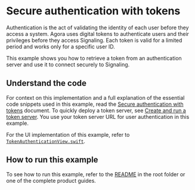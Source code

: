 # Secure authentication with tokens

Authentication is the act of validating the identity of each user before they access a system. Agora uses digital tokens to authenticate users and their privileges before they access Signaling. Each token is valid for a limited period and works only for a specific user ID. 

This example shows you how to retrieve a token from an authentication server and use it to connect securely to Signaling. 

## Understand the code

For context on this implementation and a full explanation of the essential code snippets used in this example, read the [Secure authentication with tokens](https://docs-beta.agora.io/en/signaling/get-started/authentication-workflow?platform=web) document. 
To quickly deploy a token server, see [Create and run a token server](https://docs-beta.agora.io/en/signaling/get-started/authentication-workflow?platform=ios#create-and-run-a-token-server). You use your token server URL for user authentication in this example.

For the UI implementation of this example, refer to [`TokenAuthenticationView.swift`](./TokenAuthenticationView.swift).

## How to run this example

To see how to run this example, refer to the [README](../README.md) in the root folder or one of the complete product guides.
